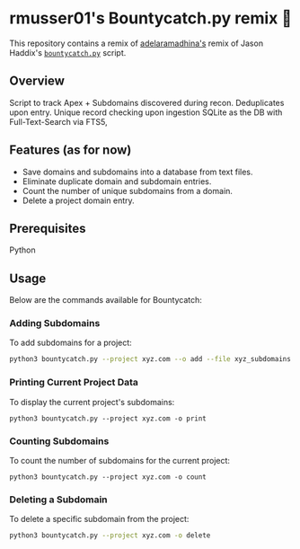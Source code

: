 # rmusser01's Bountycatch.py remix 🤸

This repository contains a remix of [adelaramadhina's](https://github.com/adelaramadhina/bountycatchremix) remix of Jason Haddix's  [`bountycatch.py`](https://gist.github.com/jhaddix/91035a01168902e8130a8e1bb383ae1e) script.

## Overview
Script to track Apex + Subdomains discovered during recon.
Deduplicates upon entry. Unique record checking upon ingestion
SQLite as the DB with Full-Text-Search via FTS5,


## Features (as for now)

- Save domains and subdomains into a database from text files.
- Eliminate duplicate domain and subdomain entries.
- Count the number of unique subdomains from a domain.
- Delete a project domain entry.

## Prerequisites
Python

## Usage
Below are the commands available for Bountycatch:

### Adding Subdomains
To add subdomains for a project:

```bash
python3 bountycatch.py --project xyz.com --o add --file xyz_subdomains.txt
```
### Printing Current Project Data
To display the current project's subdomains:

```
python3 bountycatch.py --project xyz.com -o print
```

### Counting Subdomains
To count the number of subdomains for the current project:

```
python3 bountycatch.py --project xyz.com -o count
```

### Deleting a Subdomain
To delete a specific subdomain from the project:

```bash
python3 bountycatch.py --project xyz.com -o delete 
```


